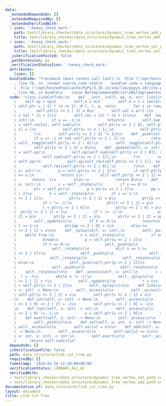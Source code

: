```yaml
---
data:
  _extendedDependsOn: []
  _extendedRequiredBy: []
  _extendedVerifiedWith:
  - icon: ':heavy_check_mark:'
    path: test/library_checker/data_structure/dynamic_tree_vertex_add_path_sum.test.py
    title: test/library_checker/data_structure/dynamic_tree_vertex_add_path_sum.test.py
  - icon: ':heavy_check_mark:'
    path: test/library_checker/data_structure/dynamic_tree_vertex_set_path_composite.test.py
    title: test/library_checker/data_structure/dynamic_tree_vertex_set_path_composite.test.py
  _isVerificationFailed: false
  _pathExtension: py
  _verificationStatusIcon: ':heavy_check_mark:'
  attributes:
    links: []
  bundledCode: "Traceback (most recent call last):\n  File \"/opt/hostedtoolcache/PyPy/3.10.13/x64/lib/pypy3.10/site-packages/onlinejudge_verify/documentation/build.py\"\
    , line 76, in _render_source_code_stat\n    bundled_code = language.bundle(\n\
    \  File \"/opt/hostedtoolcache/PyPy/3.10.13/x64/lib/pypy3.10/site-packages/onlinejudge_verify/languages/python.py\"\
    , line 96, in bundle\n    raise NotImplementedError\nNotImplementedError\n"
  code: "class LinkCutTree:\n    def __init__(self, op, e, arr: list[int]):\n    \
    \    self.op = op\n        self.e = e\n        self.n = n = len(arr)\n       \
    \ self.ptr = [-1] * (n << 2)  # l, r, p, rev\n        for i in range(n):\n   \
    \         self.ptr[i << 2 | 3] = 0\n        self.val = arr[:]\n        self.sum\
    \ = [e] * (n + 1)\n        self.rev = [e] * (n + 1)\n\n    def _toggle(self, u:\
    \ int):\n        if u == -1:\n            return\n        self.sum[u], self.rev[u]\
    \ = self.rev[u], self.sum[u]\n        self.ptr[u << 2 | 0], self.ptr[u << 2 |\
    \ 1] = (\n            self.ptr[u << 2 | 1],\n            self.ptr[u << 2 | 0],\n\
    \        )\n        self.ptr[u << 2 | 3] ^= 1\n\n    def _push(self, u: int):\n\
    \        if u == -1 or not self.ptr[u << 2 | 3]:\n            return\n       \
    \ self._toggle(self.ptr[u << 2 | 0])\n        self._toggle(self.ptr[u << 2 | 1])\n\
    \        self.ptr[u << 2 | 3] = 0\n\n    def _update(self, u: int):\n        self.sum[u]\
    \ = self.op(\n            self.op(self.sum[self.ptr[u << 2 | 0]], self.val[u]),\n\
    \            self.sum[self.ptr[u << 2 | 1]],\n        )\n        self.rev[u] =\
    \ self.op(\n            self.op(self.rev[self.ptr[u << 2 | 1]], self.val[u]),\n\
    \            self.rev[self.ptr[u << 2 | 0]],\n        )\n\n    def _state(self,\
    \ u: int):\n        p = self.ptr[u << 2 | 2]\n        if self.ptr[p << 2 | 0]\
    \ == u:\n            return 1\n        elif self.ptr[p << 2 | 1] == u:\n     \
    \       return -1\n        else:\n            return 0\n\n    def _rotate(self,\
    \ u: int):\n        s = self._state(u)\n        if s == 0:\n            return\n\
    \        ptr = self.ptr\n        p = ptr[u << 2 | 2]\n        pp = ptr[p << 2\
    \ | 2]\n        t = self._state(p)\n        if s == 1:\n            r = ptr[u\
    \ << 2 | 1]\n            ptr[u << 2 | 1] = p\n            ptr[p << 2 | 0] = r\n\
    \            if r != -1:\n                ptr[r << 2 | 2] = p\n        else:\n\
    \            l = ptr[u << 2 | 0]\n            ptr[u << 2 | 0] = p\n          \
    \  ptr[p << 2 | 1] = l\n            if l != -1:\n                ptr[l << 2 |\
    \ 2] = p\n        ptr[p << 2 | 2] = u\n        ptr[u << 2 | 2] = pp\n        self._update(p)\n\
    \        self._update(u)\n        if t == 0:\n            return\n        elif\
    \ t == 1:\n            ptr[pp << 2 | 0] = u\n        else:\n            ptr[pp\
    \ << 2 | 1] = u\n\n    def _splay(self, u: int):\n        self._push(u)\n    \
    \    while True:\n            s = self._state(u)\n            if not s:\n    \
    \            break\n            p = self.ptr[u << 2 | 2]\n            t = self._state(p)\n\
    \            if t == 0:\n                self._push(p)\n                self._push(u)\n\
    \                self._rotate(u)\n            elif s == t:\n                self._push(self.ptr[p\
    \ << 2 | 2])\n                self._push(p)\n                self._push(u)\n \
    \               self._rotate(p)\n                self._rotate(u)\n           \
    \ else:\n                self._push(self.ptr[p << 2 | 2])\n                self._push(p)\n\
    \                self._push(u)\n                self._rotate(u)\n            \
    \    self._rotate(u)\n\n    def _access(self, u: int):\n        c = u\n      \
    \  r = -1\n        while u != -1:\n            self._splay(u)\n            self.ptr[u\
    \ << 2 | 1] = r\n            self._update(u)\n            r = u\n            u\
    \ = self.ptr[u << 2 | 2]\n        self._splay(c)\n\n    def link(self, u: int,\
    \ v: int) -> None:\n        self._access(u)\n        self._access(v)\n       \
    \ self.ptr[u << 2 | 2] = v\n        self.ptr[v << 2 | 1] = u\n        self._update(v)\n\
    \n    def cut(self, u: int) -> None:\n        self._access(u)\n        self.ptr[self.ptr[u\
    \ << 2 | 0] << 2 | 2] = -1\n        self.ptr[u << 2 | 0] = -1\n        self._update(u)\n\
    \n    def root(self, u: int) -> int:\n        self._access(u)\n        while self.ptr[u\
    \ << 2 | 0] != -1:\n            u = self.ptr[u << 2 | 0]\n        return u\n\n\
    \    def evert(self, u: int) -> None:\n        self._access(u)\n        self._toggle(u)\n\
    \        self._push(u)\n\n    def set(self, u: int, x: int) -> None:\n       \
    \ self._access(u)\n        self.val[u] = x\n\n    def add(self, u: int, x: int)\
    \ -> None:\n        self._access(u)\n        self.val[u] += x\n\n    def path_query(self,\
    \ u: int, v: int) -> int:\n        self.evert(u)\n        self._access(v)\n  \
    \      return self.sum[v]\n"
  dependsOn: []
  isVerificationFile: false
  path: data_structure/link_cut_tree.py
  requiredBy: []
  timestamp: '2024-02-26 12:20:09+09:00'
  verificationStatus: LIBRARY_ALL_AC
  verifiedWith:
  - test/library_checker/data_structure/dynamic_tree_vertex_set_path_composite.test.py
  - test/library_checker/data_structure/dynamic_tree_vertex_add_path_sum.test.py
documentation_of: data_structure/link_cut_tree.py
layout: document
title: Link Cut Tree
---
```


